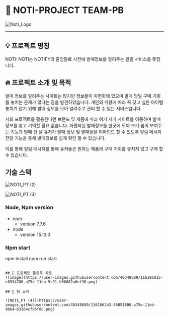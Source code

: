 # 🎉 NOTI-PROJECT TEAM-PB

![Noti_Logo](https://user-images.githubusercontent.com/40348689/116185242-2edd0a80-a75c-11eb-80ac-f7e63af3798b.png)


------------------------------------------------------------------------

## 💡 프로젝트 명칭

NOTI: NOTI는 NOTIFY의 줄임말로 사전에 발매정보를 알려주는 알림 서비스를 뜻합니다.

## 🔥 프로젝트 소개 및 목적

발매 정보를 알려주는 사이트는 많지만 정보들이 파편화돼 있으며 발매 당일 구매 기회를 놓치는 문제가 많다는 점을 발견하였습니다. 개인의 취향에 따라 꼭 갖고 싶은 아이템 놓치기 않기 위해 발매 정보를 모아 알려주고 관리 할 수 있는 서비스입니다.

저희 프로젝트를 활용한다면 브랜드 및 제품에 따라 여기 저기 사이트를 이동하며 발매 정보를 찾고 기억할 필요 없습니다. 파편화된 발매정보를 한곳에 모아 보기 쉽게 보여주는 기능과 발매 전 날 유저가 발매 정보 및 발매일을 리마인드 할 수 있도록 알림 메시지 전달 기능을 통해 발매정보를 쉽게 확인 할 수 있습니다.

이를 통해 알림 메시지를 통해 유저들은 원하는 제품의 구매 기회를 놓치지 않고 구매 할 수 있습니다.

## 기술 스택
![NOTI_PT (2)](https://user-images.githubusercontent.com/40348689/116185792-47015980-a75d-11eb-89b8-3535da506186.png)

![NOTI_PT (3)](https://user-images.githubusercontent.com/40348689/116185796-4963b380-a75d-11eb-9793-244436daf05c.png)

### Node, Npm version

+ npm
  + version 7.7.6
+ node
  + version 15.13.0
 
### Npm start



npm install
npm run start
```

## 🔨 프로젝트 플로우 차트
![image](https://user-images.githubusercontent.com/40348689/116186015-c0994780-a75d-11eb-9c91-b06002a6ef90.png)

## 🧐 팀 소개

![NOTI_PT (4)](https://user-images.githubusercontent.com/40348689/116186243-36051800-a75e-11eb-9bb4-b3164cf96f8d.png)

